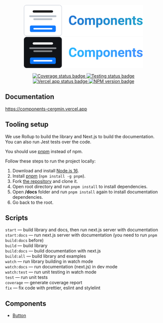 <p align="center">
  <img alt="The logo of React components library" src="./light_logo.svg#gh-light-mode-only" height="100">
  <img alt="The logo of React components library" src="./dark_logo.svg#gh-dark-mode-only" height="100">
</p>

<p align="center">
  <a href="https://codecov.io/gh/cergmin/components">
    <img alt="Coverage status badge" src="https://codecov.io/gh/cergmin/components/branch/main/graph/badge.svg?token=GLLDOYT6FW"/>
  </a>
  <a href="https://github.com/cergmin/components/actions/workflows/ci.yml">
    <img alt="Testing status badge" src="https://github.com/cergmin/components/actions/workflows/ci.yml/badge.svg">
  </a>
  <a href="https://components-cergmin.vercel.app/">
    <img alt="Vercel app status badge" src="https://vercelbadge.vercel.app/api/cergmin/components">
  </a>
  <a href="https://www.npmjs.com/package/@cergmin/components">
    <img alt="NPM version badge" src="https://img.shields.io/npm/v/@cergmin/components?color=blue">
  </a>
</p>

## Documentation
https://components-cergmin.vercel.app

## Tooling setup

We use Rollup to build the library and Next.js to build the documentation. You can also run Jest tests over the code.

You should use [pnpm](https://pnpm.io/) instead of npm.

Follow these steps to run the project locally:

1. Download and install [Node.js 16](https://nodejs.org/en/).
1. Install [pnpm](https://pnpm.io/) (`npm install -g pnpm`).
1. Fork [the repository](https://github.com/cergmin/components) and clone it.
1. Open root directory and run `pnpm install` to install dependencies.
1. Open **/docs** folder and run `pnpm install` again to install documentation dependencies.
1. Go back to the root.

## Scripts
`start` — build library and docs, then run next.js server with documentation<br/>
`start:docs` — run next.js server with documentation (you need to run `pnpm build:docs` before)<br/>
`build` — build library<br/>
`build:docs` — build documentation with next.js<br/>
`build:all` — build library and examples<br/>
`watch` — run library building in watch mode<br/>
`watch:docs` — run documentation (next.js) in dev mode<br/>
`watch:test` — run unit testing in watch mode<br/>
`test` — run unit tests<br/>
`coverage` — generate coverage report<br/>
`fix` — fix code with prettier, eslint and stylelint<br/>

## Components
- [Button](https://components-cergmin.vercel.app/docs/components/button)
